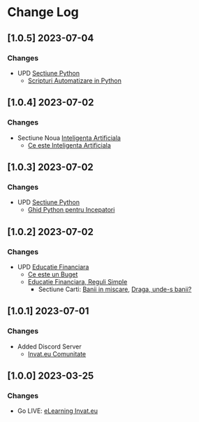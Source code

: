 # Change Log

## [1.0.5] 2023-07-04
### Changes

- UPD [Sectiune Python](https://www.elearning.invat.eu/programare/python/)
  - [Scripturi Automatizare in Python](https://www.elearning.invat.eu/programare/python/scripturi-automatizare/)

## [1.0.4] 2023-07-02
### Changes

- Sectiune Noua [Inteligenta Artificiala](https://www.elearning.invat.eu/inteligenta-artificiala/)
  - [Ce este Inteligenta Artificiala](https://www.elearning.invat.eu/inteligenta-artificiala/intro/)

## [1.0.3] 2023-07-02
### Changes

- UPD [Sectiune Python](https://www.elearning.invat.eu/programare/python/)
  - [Ghid Python pentru Incepatori](https://www.elearning.invat.eu/programare/python/pentru-incepatori/)

## [1.0.2] 2023-07-02
### Changes

- UPD [Educatie Financiara](https://www.elearning.invat.eu/educatie-financiara/)
  - [Ce este un Buget](https://www.elearning.invat.eu/educatie-financiara/ce-este/buget/)
  - [Educatie Financiara, Reguli Simple](https://www.elearning.invat.eu/educatie-financiara/reguli-simple/)
    - Sectiune Carti: [Banii in miscare](https://www.elearning.invat.eu/educatie-financiara/reguli-simple/#-banii-in-miscare-prosperitatea-in-10-pasi), [Draga, unde-s banii?](https://www.elearning.invat.eu/educatie-financiara/reguli-simple/#-banii-in-miscare-prosperitatea-in-10-pasi)

## [1.0.1] 2023-07-01
### Changes

- Added Discord Server
  - [Invat.eu Comunitate](https://discord.gg/uh2WWTKt)
  
## [1.0.0] 2023-03-25
### Changes

- Go LIVE: [eLearning Invat.eu](https://www.elearning.invat.eu/)
